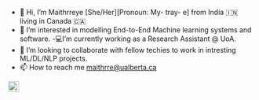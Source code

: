 - 👋 Hi, I’m Maithrreye [She/Her][Pronoun: My- tray- e] from India :india: living in Canada :canada:
- 👀 I’m interested in modelling End-to-End Machine learning systems and software.
-💻I’m currently working as a Research Assistant @ UoA.
- 👯 I’m looking to collaborate with fellow techies to work in intresting ML/DL/NLP projects.
- 📫 How to reach me maithrre@ualberta.ca 

[<img align="left" alt="Maithrreye | LinkedIn" width="22px" src="https://cdn.jsdelivr.net/npm/simple-icons@v3/icons/linkedin.svg" />][linkedin]

<!---
maithrreye/maithrreye is a ✨ special ✨ repository because its `README.md` (this file) appears on your GitHub profile.
You can click the Preview link to take a look at your changes.
--->

[linkedin]: https://www.linkedin.com/in/maithrreye/
